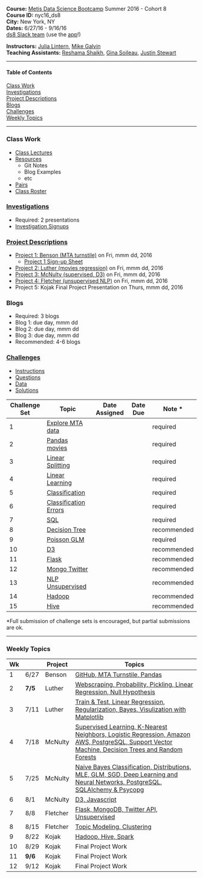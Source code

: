 **Course:**    [Metis Data Science Bootcamp](http://www.thisismetis.com/data-science) Summer 2016 - Cohort 8  
**Course ID:** nyc16_ds8  
**City:**      New York, NY  
**Dates:**     6/27/16 - 9/16/16  
[ds8 Slack team](https://summer-nyc16-metis.slack.com/) (use the [app](https://slack.com/downloads)!)  

**Instructors:**  [Julia Lintern](https://www.linkedin.com/in/julia-lintern-a5141384), [Mike Galvin](https://www.linkedin.com/in/mikejgalvin)  
**Teaching Assistants:**  [Reshama Shaikh](https://www.linkedin.com/in/reshamas), [Gina Soileau](https://www.linkedin.com/in/gfsoileau), [Justin Stewart](https://www.linkedin.com/in/jstnstwrt)

---

#### Table of Contents
[Class Work](#section-a)  
[Investigations](#section-b)  
[Project Descriptions](#section-c)  
[Blogs](#section-d)  
[Challenges](#section-e)  
[Weekly Topics](#section-f)  

---

### <a name="section-a"></a>Class Work

* [Class Lectures](/class_lectures/)
* [Resources](resources/)
  * Git Notes
  * Blog Examples
  * etc
* [Pairs](/pair_programming/student_pairs.md)
* [Class Roster]( )

### <a name="section-b"></a>[Investigations](/investigations)

* Required:  2 presentations
* [Investigation Signups]()

### <a name="section-c"></a>[Project Descriptions](/projects)

* [Project 1: Benson (MTA turnstile)](/projects/01-benson/README.md) on Fri, mmm dd, 2016
  * [Project 1 Sign-up Sheet]()
* [Project 2: Luther (movies regression)](/projects/02-luther/README.md) on Fri, mmm dd, 2016
* [Project 3: McNulty (supervised, D3)](/projects/03-mcnulty/README.md) on Fri, mmm dd, 2016
* [Project 4: Fletcher (unsupervised NLP)](/projects/04-fletcher/README.md) on Fri, mmm dd, 2016
* Project 5: Kojak Final Project Presentation on Thurs, mmm dd, 2016

### <a name="section-d"></a>Blogs
 
* Required:  3 blogs
* Blog 1:  due day, mmm dd
* Blog 2:  due day, mmm dd
* Blog 3:  due day, mmm dd
* Recommended:  4-6 blogs

### <a name="section-e"></a>[Challenges](/challenges)
 
* [Instructions](/challenges/README.md)
* [Questions](/challenges/challenges_questions)
* [Data](challenges/challenges_data)
* [Solutions](challenges/challenges_solutions)

| Challenge Set  | Topic                 | Date Assigned | Date Due   | Note *      |
|----------------|-----------------------|---------------|------------|-------------|
| 1              | [Explore MTA data](/challenges/01-benson)      |      |  | required    |
| 2              | [Pandas movies](/challenges/02-luther1)                |     |  | required    |
| 3              | [Linear Splitting](/challenges/03-linear_splitting)      |     |   | required    |
| 4              | [Linear Learning](/challenges/04-linear_learning)       |     |   | required    |
| 5              | [Classification](/challenges/05-classification)        |     |  | required    |
| 6              | [Classification Errors](/challenges/06-classification_errors) |     |  | required    |
| 7              | [SQL](/challenges/07-sql)                   |     |  | required    |
| 8              | [Decision Tree](/challenges/08-decision_tree)         |      |  | recommended |
| 9              | [Poisson GLM](/challenges/09-poisson_glm)           |      |  | required    |
| 10             | [D3](/challenges/10-d3)                    |     |  | recommended |
| 11             | [Flask](/challenges/11-flask)                 |     |  | recommended |
| 12             | [Mongo Twitter](/challenges/12-mongo_twitter)         |     |  | recommended |
| 13             | [NLP Unsupervised](/challenges/13-nlp_unsupervised)      |     |  | recommended |
| 14             | [Hadoop](/challenges/14-hadoop)                |     |  | recommended |
| 15             | [Hive](/challenges/15-hive)                  |     |  | recommended |

*Full submission of challenge sets is encouraged, but partial submissions are ok. 

---

### <a name="section-f"></a>Weekly Topics

| Wk |   | Project | Topics                 |  
|----|-------|---------|-------------------------|
| 1  | 6/27 | Benson | [GitHub, MTA Turnstile, Pandas](/class_lectures/week01-benson/) |   
| 2  | **7/5** | Luther | [Webscraping, Probability, Pickling, Linear Regression, Null Hypothesis](/class_lectures/week02-luther1/)  |  
| 3 |  7/11 | Luther  | [Train & Test, Linear Regression, Regularization, Bayes, Visulization with Matplotlib](/class_lectures/week03-luther2/)        |   
| 4 | 7/18 | McNulty  | [Supervised Learning, K-Nearest Neighbors, Logistic Regression, Amazon AWS, PostgreSQL, Support Vector Machine, Decision Trees and Random Forests](/class_lectures/week04-mcnulty1/) |    
| 5 | 7/25 | McNulty   | [Naive Bayes Classification, Distributions, MLE, GLM, SGD, Deep Learning and Neural Networks, PostgreSQL, SQLAlchemy & Psycopg](/class_lectures/week05-mcnulty2/) |  
| 6  | 8/1 | McNulty | [D3, Javascript](/class_lectures/week06-mcnulty3/)      |      |  
| 7  | 8/8 | Fletcher     | [Flask, MongoDB, Twitter API, Unsupervised](/class_lectures/week07-fletcher1/) |  
| 8  | 8/15 | Fletcher     | [Topic Modeling, Clustering](/class_lectures/week08-fletcher2/)      |  
| 9  | 8/22 | Kojak |  [Hadoop, Hive, Spark](/class_lectures/week09-kojak1/) |     
| 10 | 8/29     | Kojak | Final Project Work        |  
| 11 | **9/6**    | Kojak | Final Project Work |    
| 12 | 9/12    | Kojak | Final Project Work |  
